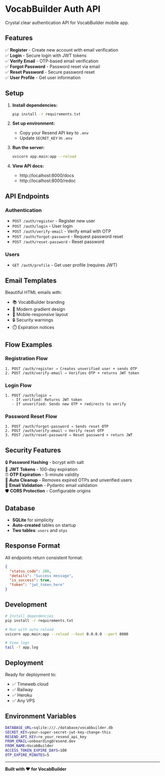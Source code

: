 # VocabBuilder Auth API

Crystal clear authentication API for VocabBuilder mobile app.

## Features

✅ **Register** - Create new account with email verification  
✅ **Login** - Secure login with JWT tokens  
✅ **Verify Email** - OTP-based email verification  
✅ **Forgot Password** - Password reset via email  
✅ **Reset Password** - Secure password reset  
✅ **User Profile** - Get user information  

## Setup

1. **Install dependencies:**
   ```bash
   pip install -r requirements.txt
   ```

2. **Set up environment:**
   - Copy your Resend API key to `.env`
   - Update `SECRET_KEY` in `.env`

3. **Run the server:**
   ```bash
   uvicorn app.main:app --reload
   ```

4. **View API docs:**
   - http://localhost:8000/docs
   - http://localhost:8000/redoc

## API Endpoints

### Authentication
- `POST /auth/register` - Register new user
- `POST /auth/login` - User login  
- `POST /auth/verify-email` - Verify email with OTP
- `POST /auth/forgot-password` - Request password reset
- `POST /auth/reset-password` - Reset password

### Users  
- `GET /auth/profile` - Get user profile (requires JWT)

## Email Templates

Beautiful HTML emails with:
- 📚 VocabBuilder branding
- 🎨 Modern gradient design
- 📱 Mobile-responsive layout
- 🔒 Security warnings
- ⏱️ Expiration notices

## Flow Examples

### Registration Flow
```
1. POST /auth/register → Creates unverified user + sends OTP
2. POST /auth/verify-email → Verifies OTP + returns JWT token
```

### Login Flow  
```
1. POST /auth/login → 
   - If verified: Returns JWT token
   - If unverified: Sends new OTP + redirects to verify
```

### Password Reset Flow
```
1. POST /auth/forgot-password → Sends reset OTP
2. POST /auth/verify-email → Verify reset OTP  
3. POST /auth/reset-password → Reset password + return JWT
```

## Security Features

🔒 **Password Hashing** - bcrypt with salt  
🔑 **JWT Tokens** - 100-day expiration  
⏰ **OTP Expiration** - 5-minute validity  
🧹 **Auto Cleanup** - Removes expired OTPs and unverified users  
📧 **Email Validation** - Pydantic email validation  
🛡️ **CORS Protection** - Configurable origins  

## Database

- **SQLite** for simplicity
- **Auto-created** tables on startup
- **Two tables**: `users` and `otps`

## Response Format

All endpoints return consistent format:
```json
{
  "status_code": 200,
  "details": "Success message",
  "is_success": true,
  "token": "jwt_token_here"
}
```

## Development

```bash
# Install dependencies
pip install -r requirements.txt

# Run with auto-reload
uvicorn app.main:app --reload --host 0.0.0.0 --port 8000

# View logs
tail -f app.log
```

## Deployment

Ready for deployment to:
- ✅ Timeweb.cloud  
- ✅ Railway
- ✅ Heroku
- ✅ Any VPS

## Environment Variables

```bash
DATABASE_URL=sqlite:///./database/vocabbuilder.db
SECRET_KEY=your-super-secret-jwt-key-change-this
RESEND_API_KEY=re_your_resend_api_key
FROM_EMAIL=onboarding@resend.dev
FROM_NAME=VocabBuilder
ACCESS_TOKEN_EXPIRE_DAYS=100
OTP_EXPIRE_MINUTES=5
```

---

**Built with ❤️ for VocabBuilder**